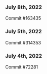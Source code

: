 ### July 8th, 2022

Commit #163435

### July 5th, 2022

Commit #314353


### July 4th, 2022

Commit #72281
